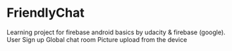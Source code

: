 # FriendlyChat

Learning project for firebase android basics by udacity & firebase (google).
User Sign up
Global chat room
Picture upload from the device
